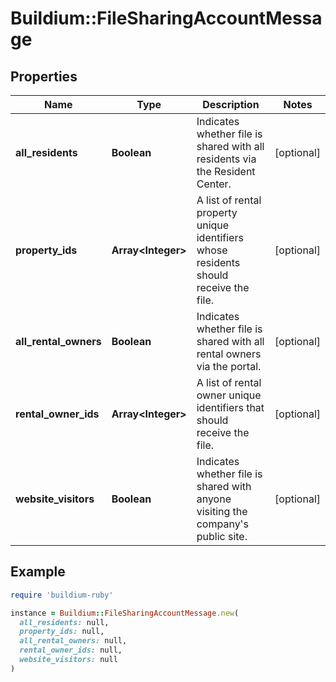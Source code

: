 # Buildium::FileSharingAccountMessage

## Properties

| Name | Type | Description | Notes |
| ---- | ---- | ----------- | ----- |
| **all_residents** | **Boolean** | Indicates whether file is shared with all residents via the Resident Center. | [optional] |
| **property_ids** | **Array&lt;Integer&gt;** | A list of rental property unique identifiers whose residents should receive the file. | [optional] |
| **all_rental_owners** | **Boolean** | Indicates whether file is shared with all rental owners via the portal. | [optional] |
| **rental_owner_ids** | **Array&lt;Integer&gt;** | A list of rental owner unique identifiers that should receive the file. | [optional] |
| **website_visitors** | **Boolean** | Indicates whether file is shared with anyone visiting the company&#39;s public site. | [optional] |

## Example

```ruby
require 'buildium-ruby'

instance = Buildium::FileSharingAccountMessage.new(
  all_residents: null,
  property_ids: null,
  all_rental_owners: null,
  rental_owner_ids: null,
  website_visitors: null
)
```

